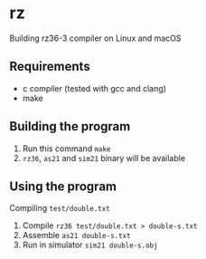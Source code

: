 # rz
Building rz36-3 compiler on Linux and macOS
## Requirements
- c compiler (tested with gcc and clang)
- make
## Building the program
1. Run this command `make`
2. `rz36`, `as21` and `sim21` binary will be available
## Using the program
Compiling `test/double.txt`
1. Compile `rz36 test/double.txt > double-s.txt`
2. Assemble `as21 double-s.txt`
3. Run in simulator `sim21 double-s.obj`


